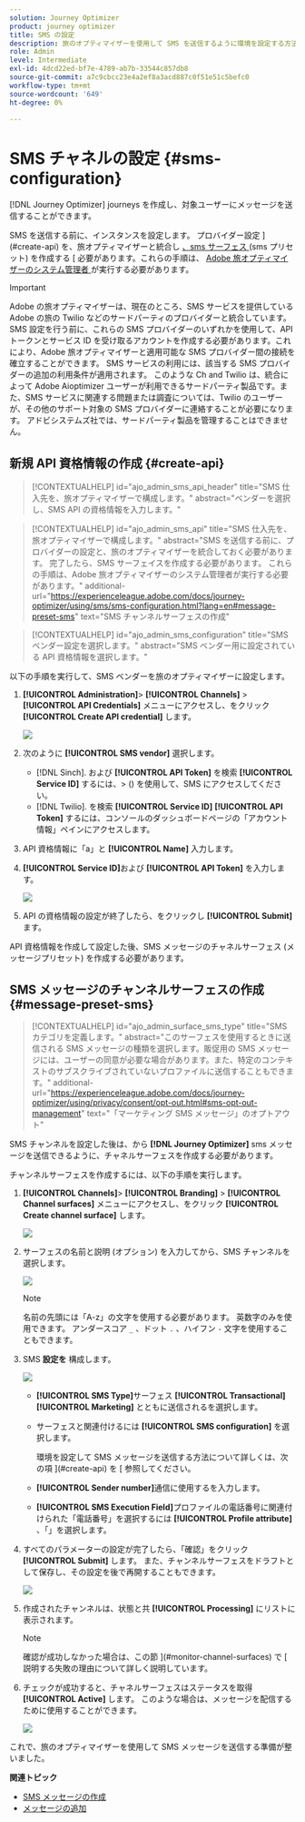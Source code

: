 ```yaml
---
solution: Journey Optimizer
product: journey optimizer
title: SMS の設定
description: 旅のオプティマイザーを使用して SMS を送信するように環境を設定する方法について説明します。
role: Admin
level: Intermediate
exl-id: 4dcd22ed-bf7e-4789-ab7b-33544c857db8
source-git-commit: a7c9cbcc23e4a2ef8a3acd887c0f51e51c5befc0
workflow-type: tm+mt
source-wordcount: '649'
ht-degree: 0%

---
```


# SMS チャネルの設定 {#sms-configuration}

[!DNL Journey Optimizer] journeys を作成し、対象ユーザーにメッセージを送信することができます。

SMS を送信する前に、インスタンスを設定します。 プロバイダー設定 ](#create-api) を、旅オプティマイザーと統合し [ 、sms サーフェス ](#message-preset-sms) (sms プリセット) を作成する [ 必要があります。これらの手順は、 [ Adobe 旅オプティマイザーのシステム管理者 ](../start/path/administrator.md) が実行する必要があります。

>[!IMPORTANT]
>
>Adobe の旅オプティマイザーは、現在のところ、SMS サービスを提供している Adobe の旅の Twilio などのサードパーティのプロバイダーと統合しています。  SMS 設定を行う前に、これらの SMS プロバイダーのいずれかを使用して、API トークンとサービス ID を受け取るアカウントを作成する必要があります。これにより、Adobe 旅オプティマイザーと適用可能な SMS プロバイダー間の接続を確立することができます。 SMS サービスの利用には、該当する SMS プロバイダーの追加の利用条件が適用されます。 このような Ch and Twilio は、統合によって Adobe Aioptimizer ユーザーが利用できるサードパーティ製品です。また、SMS サービスに関連する問題または調査については、Twilio のユーザーが、その他のサポート対象の SMS プロバイダーに連絡することが必要になります。 アドビシステムズ社では、サードパーティ製品を管理することはできません。

## 新規 API 資格情報の作成 {#create-api}

>[!CONTEXTUALHELP]
>id="ajo_admin_sms_api_header"
>title="SMS 仕入先を、旅オプティマイザーで構成します。"
>abstract="ベンダーを選択し、SMS API の資格情報を入力します。"

>[!CONTEXTUALHELP]
>id="ajo_admin_sms_api"
>title="SMS 仕入先を、旅オプティマイザーで構成します。"
>abstract="SMS を送信する前に、プロバイダーの設定と、旅のオプティマイザーを統合しておく必要があります。 完了したら、SMS サーフェイスを作成する必要があります。 これらの手順は、Adobe 旅オプティマイザーのシステム管理者が実行する必要があります。"
>additional-url="https://experienceleague.adobe.com/docs/journey-optimizer/using/sms/sms-configuration.html?lang=en#message-preset-sms" text="SMS チャンネルサーフェスの作成"

>[!CONTEXTUALHELP]
>id="ajo_admin_sms_configuration"
>title="SMS ベンダー設定を選択します。"
>abstract="SMS ベンダー用に設定されている API 資格情報を選択します。"

以下の手順を実行して、SMS ベンダーを旅のオプティマイザーに設定します。

1. **[!UICONTROL Administration]**> **[!UICONTROL Channels]** > **[!UICONTROL API Credentials]** メニューにアクセスし、をクリック **[!UICONTROL Create API credential]** します。

   ![](assets/sms_6.png)

1. 次のように **[!UICONTROL SMS vendor]** 選択します。

   * [!DNL Sinch]. および **[!UICONTROL API Token]** を検索 **[!UICONTROL Service ID]** するには、> () を使用して、SMS にアクセスしてください。
   * [!DNL Twilio]. を検索 **[!UICONTROL Service ID]** **[!UICONTROL API Token]** するには、コンソールのダッシュボードページの「アカウント情報」ペインにアクセスします。

1. API 資格情報に「a」と **[!UICONTROL Name]** 入力します。

1. **[!UICONTROL Service ID]**&#x200B;および **[!UICONTROL API Token]** を入力します。

   ![](assets/sms_7.png)

1. API の資格情報の設定が終了したら、をクリックし **[!UICONTROL Submit]** ます。

API 資格情報を作成して設定した後、SMS メッセージのチャネルサーフェス (メッセージプリセット) を作成する必要があります。

## SMS メッセージのチャンネルサーフェスの作成 {#message-preset-sms}

>[!CONTEXTUALHELP]
>id="ajo_admin_surface_sms_type"
>title="SMS カテゴリを定義します。"
>abstract="このサーフェスを使用するときに送信される SMS メッセージの種類を選択します。販促用の SMS メッセージには、ユーザーの同意が必要な場合があります。また、特定のコンテキストのサブスクライブされていないプロファイルに送信することもできます。"
>additional-url="https://experienceleague.adobe.com/docs/journey-optimizer/using/privacy/consent/opt-out.html#sms-opt-out-management" text="「マーケティング SMS メッセージ」のオプトアウト"

SMS チャンネルを設定した後は、から **[!DNL Journey Optimizer]** sms メッセージを送信できるように、チャネルサーフェスを作成する必要があります。

チャンネルサーフェスを作成するには、以下の手順を実行します。

1. **[!UICONTROL Channels]**> **[!UICONTROL Branding]** > **[!UICONTROL Channel surfaces]** メニューにアクセスし、をクリック **[!UICONTROL Create channel surface]** します。

   ![](assets/preset-create.png)

1. サーフェスの名前と説明 (オプション) を入力してから、SMS チャンネルを選択します。

   ![](assets/sms_preset.png)

   >[!NOTE]
   >
   > 名前の先頭には「A-z」の文字を使用する必要があります。 英数字のみを使用できます。 アンダースコア `_` 、ドット `.` 、ハイフン `-` 文字を使用することもできます。

1. SMS **設定を** 構成します。

   ![](assets/preset-sms.png)

   * **[!UICONTROL SMS Type]**&#x200B;サーフェス **[!UICONTROL Transactional]** **[!UICONTROL Marketing]** とともに送信されるを選択します。

   * サーフェスと関連付けるには **[!UICONTROL SMS configuration]** を選択します。

      環境を設定して SMS メッセージを送信する方法について詳しくは、次の項 ](#create-api) を [ 参照してください。

   * **[!UICONTROL Sender number]**&#x200B;通信に使用するを入力します。

   * **[!UICONTROL SMS Execution Field]**&#x200B;プロファイルの電話番号に関連付けられた「電話番号」を選択するには **[!UICONTROL Profile attribute]** 、「」を選択します。

1. すべてのパラメーターの設定が完了したら、「確認」をクリック **[!UICONTROL Submit]** します。 また、チャンネルサーフェスをドラフトとして保存し、その設定を後で再開することもできます。

   ![](assets/sms_preset_2.png)

1. 作成されたチャンネルは、状態と共 **[!UICONTROL Processing]** にリストに表示されます。

   >[!NOTE]
   >
   >確認が成功しなかった場合は、この節 ](#monitor-channel-surfaces) で [ 説明する失敗の理由について詳しく説明しています。

1. チェックが成功すると、チャネルサーフェスはステータスを取得 **[!UICONTROL Active]** します。 このような場合は、メッセージを配信するために使用することができます。

   ![](assets/preset-active.png)

これで、旅のオプティマイザーを使用して SMS メッセージを送信する準備が整いました。

**関連トピック**

* [SMS メッセージの作成](create-sms.md)
* [メッセージの追加](../building-journeys/journeys-message.md)

